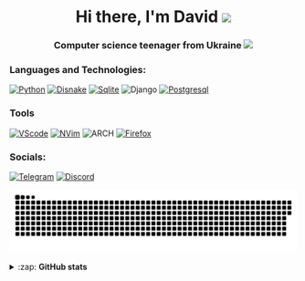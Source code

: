 <h1 align="center">Hi there, I'm David
<img src="https://github.com/blackcater/blackcater/raw/main/images/Hi.gif" height="32"/></h1>
<h3 align="center">Computer science teenager from Ukraine <img height="20" src="https://uxwing.com/wp-content/themes/uxwing/download/flags-landmarks/ukraine-flag-icon.svg"</img></h3>

### Languages and Technologies:

[![Python](https://img.shields.io/badge/-PYTHON-090909?style=for-the-badge&logo=python)](https://www.python.org/)
[![Disnake](https://img.shields.io/badge/-DISNAKE-090909?style=for-the-badge&logo=discord)](https://github.com/DisnakeDev/disnake)
[![Sqlite](https://img.shields.io/badge/-SQLITE-090909?style=for-the-badge&logo=sqlite&logoColor=6CBEEA)](https://www.sqlite.org/index.html)
![Django](https://img.shields.io/badge/-Django-090909?style=for-the-badge&logo=django&logoColor=092e20)
[![Postgresql](https://img.shields.io/badge/-Postgresql-090909?style=for-the-badge&logo=postgresql&logoColor=6CBEEA)](https://www.postgresql.org/)

### Tools
[![VScode](https://img.shields.io/badge/-VSCode-090909?style=for-the-badge&logo=visualstudiocode&logoColor=0078d7)](https://www.jetbrains.com/ru-ru/pycharm/)
[![NVim](https://img.shields.io/badge/-NVIM-090909?style=for-the-badge&logo=neovim)](https://neovim.io)
![ARCH](https://img.shields.io/badge/-ARCH-090909?style=for-the-badge&logo=archlinux)
[![Firefox](https://img.shields.io/badge/-Firefox-090909?style=for-the-badge&logo=firefox)](https://www.mozilla.org/)


### Socials:
[![Telegram](https://img.shields.io/badge/-Telegram-090909?style=for-the-badge&logo=telegram&logoColor=27A0D9)](https://t.me/moylub)
[![Discord](https://img.shields.io/badge/-Discord-090909?style=for-the-badge&logo=discord)](https://discordapp.com/users/466550793575858176)


<p align="center">
<img width="600" src="github-snake.svg" alt="snake"/>
</p>
<details>
  <summary>:zap: <b>GitHub stats</b></summary>
  <p>
   <img align="middle"  alt="codeSTACKr's GitHub Stats" src="https://github-readme-stats.vercel.app/api?username=Davidshevnya&show_icons=true&theme=dark" />
   <img align="middle" alt="codeSTACKr's GitHub Stats" src="https://github-readme-stats.vercel.app/api/top-langs/?username=Davidshevnya&layout=compact&theme=dark" />  
   <br>
  </p>
</details>

